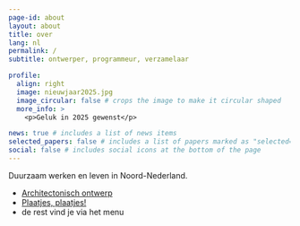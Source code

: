 ```yaml
---
page-id: about
layout: about
title: over
lang: nl
permalink: /
subtitle: ontwerper, programmeur, verzamelaar

profile:
  align: right
  image: nieuwjaar2025.jpg
  image_circular: false # crops the image to make it circular shaped
  more_info: >
    <p>Geluk in 2025 gewenst</p>

news: true # includes a list of news items
selected_papers: false # includes a list of papers marked as "selected={true}"
social: false # includes social icons at the bottom of the page
---
```


<!--
SPDX-FileCopyrightText: 2024-2025 EJ Broerse

SPDX-License-Identifier: CC-BY-NC-SA-4.0
-->

Duurzaam werken en leven
in Noord-Nederland.

- [Architectonisch ontwerp](architecture.html)
- [Plaatjes, plaatjes!](gallery.html)
- de rest vind je via het menu
